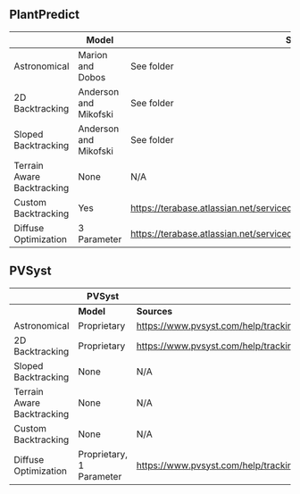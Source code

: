 
## PlantPredict
|  | **Model** | **Sources** | **Notes** |
| ---- | ---- | ---- | ---- |
| Astronomical | Marion and Dobos | See folder |  |
| 2D Backtracking | Anderson and Mikofski | See folder |  |
| Sloped Backtracking | Anderson and Mikofski | See folder |  |
| Terrain Aware Backtracking | None | N/A |  |
| Custom Backtracking | Yes | https://terabase.atlassian.net/servicedesk/customer/portal/3/article/1304395902 |  |
| Diffuse Optimization | 3 Parameter | https://terabase.atlassian.net/servicedesk/customer/portal/3/article/1260060675 |  |

## PVSyst
|  | PVSyst |  |  |
| ---- | ---- | ---- | ---- |
|  | **Model** | **Sources** | **Notes** |
| Astronomical | Proprietary | https://www.pvsyst.com/help/tracking_strategies.htm |  |
| 2D Backtracking | Proprietary | https://www.pvsyst.com/help/tracking_strategies.htm |  |
| Sloped Backtracking | None | N/A |  |
| Terrain Aware Backtracking | None | N/A |  |
| Custom Backtracking | None | N/A |  |
| Diffuse Optimization | Proprietary, 1 Parameter | https://www.pvsyst.com/help/tracking_strategies.htm |  |

